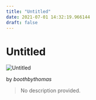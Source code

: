 ```yaml
---
title: "Untitled"
date: 2021-07-01 14:32:19.966144
draft: false
---
```


# Untitled

![Untitled](../images/0ced8d1e-daa3-11eb-bee8-60f262b60b65.png)

by *boothbythomas*



> No description provided.